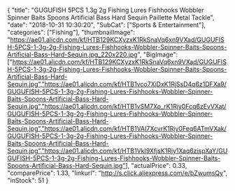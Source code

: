 {
	"title": "GUGUFISH 5PCS 1.3g 2g Fishing Lures Fishhooks Wobbler Spinner Baits Spoons Artificial Bass Hard Sequin Paillette Metal Tackle",
	"date": "2018-10-31 10:30:20",
	"SubCat": ["Sports & Entertainment"],
	"categories": ["Fishing"],
	"thumbnailImage": "https://ae01.alicdn.com/kf/HTB129KCXyzxK1RkSnaVq6xn9VXad/GUGUFISH-5PCS-1-3g-2g-Fishing-Lures-Fishhooks-Wobbler-Spinner-Baits-Spoons-Artificial-Bass-Hard-Sequin.jpg_220x220.jpg",
	"BigImage": ["https://ae01.alicdn.com/kf/HTB129KCXyzxK1RkSnaVq6xn9VXad/GUGUFISH-5PCS-1-3g-2g-Fishing-Lures-Fishhooks-Wobbler-Spinner-Baits-Spoons-Artificial-Bass-Hard-Sequin.jpg","https://ae01.alicdn.com/kf/HTB1vco7XiDxK1RjSsD4q6z1DFXa9/GUGUFISH-5PCS-1-3g-2g-Fishing-Lures-Fishhooks-Wobbler-Spinner-Baits-Spoons-Artificial-Bass-Hard-Sequin.jpg","https://ae01.alicdn.com/kf/HTB1vSM7Xo_rK1Rjy0Fcq6zEvVXat/GUGUFISH-5PCS-1-3g-2g-Fishing-Lures-Fishhooks-Wobbler-Spinner-Baits-Spoons-Artificial-Bass-Hard-Sequin.jpg","https://ae01.alicdn.com/kf/HTB1VAI7XcvrK1Rjy0Feq6ATmVXak/GUGUFISH-5PCS-1-3g-2g-Fishing-Lures-Fishhooks-Wobbler-Spinner-Baits-Spoons-Artificial-Bass-Hard-Sequin.jpg","https://ae01.alicdn.com/kf/HTB1VkI9XfjsK1Rjy1Xaq6zispXaY/GUGUFISH-5PCS-1-3g-2g-Fishing-Lures-Fishhooks-Wobbler-Spinner-Baits-Spoons-Artificial-Bass-Hard-Sequin.jpg"],
	"actualPrice": 0.33,
	"comparePrice": 1.33,
	"linkurl": "http://s.click.aliexpress.com/e/bZwumsQy",
	"inStock": 51
}
